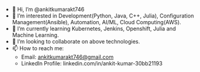 - 👋 Hi, I’m @ankitkumarakt746
- 👀 I’m interested in Development(Python, Java, C++, Julia), Configuration Management(Ansible), Automation, AI/ML, Cloud Computing(AWS).
- 🌱 I’m currently learning Kubernetes, Jenkins, Openshift, Julia and Machine Learning.
- 💞️ I’m looking to collaborate on above technologies.
- 📫 How to reach me:
  - Email: ankitkumarakt746@gmail.com
  - LinkedIn Profile: linkedin.com/in/ankit-kumar-30bb21193

<!---
ankitkumarakt746/ankitkumarakt746 is a ✨ special ✨ repository because its `README.md` (this file) appears on your GitHub profile.
You can click the Preview link to take a look at your changes.
--->

